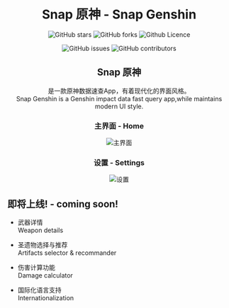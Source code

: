 <div align="center"> 
    <h1 align="center">Snap 原神 - Snap Genshin</h1>

![GitHub stars](https://img.shields.io/github/stars/DGP-studio/Snap.Genshin?style=for-the-badge)
![GitHub forks](https://img.shields.io/github/forks/DGP-studio/Snap.Genshin?style=for-the-badge)
![Github Licence](https://img.shields.io/github/license/DGP-Studio/Snap.Genshin?style=for-the-badge)

![GitHub issues](https://img.shields.io/github/issues/DGP-studio/Snap.Genshin?style=for-the-badge)
![GitHub contributors](https://img.shields.io/github/contributors/DGP-studio/Snap.Genshin?style=for-the-badge)

## Snap 原神  
是一款原神数据速查App，有着现代化的界面风格。  
Snap Genshin is a Genshin impact data fast query app,while maintains modern UI style.

### 主界面 - Home
![主界面](https://i.loli.net/2021/01/26/ORPB9vJYmNVgX87.png)
### 设置 - Settings
![设置](https://i.loli.net/2021/01/26/UCoWlRaPKJuVB9A.png)
</div>

## 即将上线!  - coming soon!

* 武器详情  
Weapon details

* 圣遗物选择与推荐  
Artifacts selector & recommander

* 伤害计算功能  
Damage calculator

* 国际化语言支持  
Internationalization


